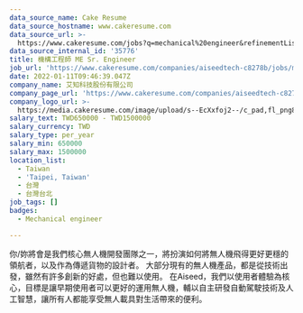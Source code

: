 ```yaml
---
data_source_name: Cake Resume
data_source_hostname: www.cakeresume.com
data_source_url: >-
  https://www.cakeresume.com/jobs?q=mechanical%20engineer&refinementList%5Blang_name%5D%5B0%5D=English&refinementList%5Bsalary_type%5D=per_year&range%5Bsalary_range%5D%5Bmin%5D=1000000&page=3
data_source_internal_id: '35776'
title: 機構工程師 ME Sr. Engineer
job_url: 'https://www.cakeresume.com/companies/aiseedtech-c8278b/jobs/me-sr-engineer'
date: 2022-01-11T09:46:39.047Z
company_name: 艾知科技股份有限公司
company_page_url: 'https://www.cakeresume.com/companies/aiseedtech-c8278b'
company_logo_url: >-
  https://media.cakeresume.com/image/upload/s--EcXxfoj2--/c_pad,fl_png8,h_200,w_200/v1629189982/fjtl6eoogs52zaaga4xs.png
salary_text: TWD650000 - TWD1500000
salary_currency: TWD
salary_type: per_year
salary_min: 650000
salary_max: 1500000
location_list:
  - Taiwan
  - 'Taipei, Taiwan'
  - 台灣
  - 台灣台北
job_tags: []
badges:
  - Mechanical engineer

---
```


你/妳將會是我們核心無人機開發團隊之一，將扮演如何將無人機飛得更好更穩的領航者，以及作為傳遞貨物的設計者。 大部分現有的無人機產品，都是從技術出發，雖然有許多創新的好處，但也難以使用。 在Aiseed，我們以使用者體驗為核心，目標是讓早期使用者可以更好的運用無人機，輔以自主研發自動駕駛技術及人工智慧，讓所有人都能享受無人載具對生活帶來的便利。